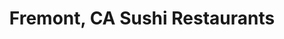 ---
layout: city
title: Fremont, CA Sushi Restaurants
permalink: /california/fremont/
stateAbbr: CA
stateName: California
cityName: Fremont
---